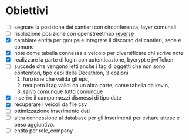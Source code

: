 # Obiettivi

- [ ] segnare la posizione dei cantieri con circonferenza, layer comunali
- [ ] risoluzione posizione con openstreetmap [reverse](https://nominatim.org/release-docs/develop/api/Reverse/)
- [x] cambiare entità per groups e integrare il discorso dei cantieri, sede e comune
- [x] note come tabella connessa a veicolo per diversificare chi scrive note
- [x] realizzare la parte di login con autenticazione, bycrypt e jwtToken
- [ ] succede che vengono letti anche i tag di oggetti che non sono contenitori, tipo capi della Decathlon, 3 opzioni
	1. funzione che valida gli epc,
	2. recupero i tag validi da un altra parte, come tabella da kevin,
	3. salvo comunque tutto comunque
- [x] inserire il campo mezzi dismessi di tipo date
- [x] recuperare i veicoli da file csv
- [ ] ottimizzazione inserimento dati
- [ ] altra connessione al database per gli inserimenti per evitare attese e peso aggiuntivo.
- [ ] entità per role_company